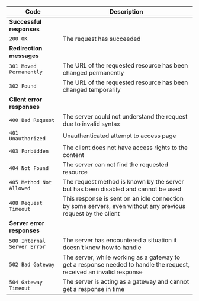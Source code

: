 
| Code                        | Description                                                                                                         |
| --------------------------- | ------------------------------------------------------------------------------------------------------------------- |
| **Successful responses**    |                                                                                                                     |
| `200 OK`                    | The request has succeeded                                                                                           |
| **Redirection messages**    |                                                                                                                     |
| `301 Moved Permanently`     | The URL of the requested resource has been changed permanently                                                      |
| `302 Found`                 | The URL of the requested resource has been changed temporarily                                                      |
| **Client error responses**  |                                                                                                                     |
| `400 Bad Request`           | The server could not understand the request due to invalid syntax                                                   |
| `401 Unauthorized`          | Unauthenticated attempt to access page                                                                              |
| `403 Forbidden`             | The client does not have access rights to the content                                                               |
| `404 Not Found`             | The server can not find the requested resource                                                                      |
| `405 Method Not Allowed`    | The request method is known by the server but has been disabled and cannot be used                                  |
| `408 Request Timeout`       | This response is sent on an idle connection by some servers, even without any previous request by the client        |
| **Server error responses**  |                                                                                                                     |
| `500 Internal Server Error` | The server has encountered a situation it doesn't know how to handle                                                |
| `502 Bad Gateway`           | The server, while working as a gateway to get a response needed to handle the request, received an invalid response |
| `504 Gateway Timeout`       | The server is acting as a gateway and cannot get a response in time                                                 |